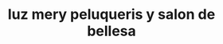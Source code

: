 ---
title: "luz mery peluqueris y salon de bellesa"
url: /cerinza/luz-mery-peluqueris-y-salon-de-bellesa/
shop: cosméticos
---